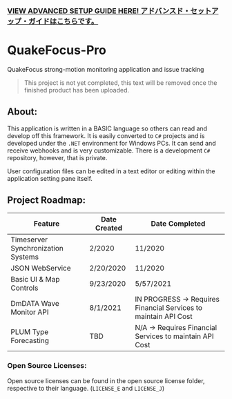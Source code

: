

### [VIEW ADVANCED SETUP GUIDE HERE! アドバンスド・セットアップ・ガイドはこちらです。](https://quakefocusdev.gitbook.io/quakefocus-pro/)


# QuakeFocus-Pro
QuakeFocus strong-motion monitoring application and issue tracking

> This project is not yet completed, this text will be removed once the finished product has been uploaded.

## About:
This application is written in a BASIC language so others can read and develop off this framework. It is easily converted to ``C#`` projects and is developed under the ``.NET`` environment for Windows PCs. It can send and receive webhooks and is very customizable. There is a development ``C#`` repository, however, that is private. 

User configuration files can be edited in a text editor or editing within the application setting pane itself. 


## Project Roadmap:

| Feature | Date Created | Date Completed |
|---------|--------------|----------------|
| Timeserver Synchronization Systems    | 2/2020          | 11/2020            |
| JSON WebService     | 2/20/2020         | 11/2020            |
| Basic UI & Map Controls       |  9/23/2020            |   5/57/2021             |
| DmDATA Wave Monitor API | 8/1/2021 | IN PROGRESS -> Requires Financial Services to maintain API Cost
| PLUM Type Forecasting | TBD | N/A -> Requires Financial Services to maintain API Cost

### Open Source Licenses:

Open source licenses can be found in the open source license folder, respective to their language. (``LICENSE_E`` and ``LICENSE_J``)
